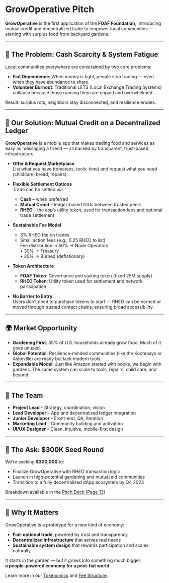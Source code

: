 # GrowOperative Pitch

**GrowOperative** is the first application of the **FOAF Foundation**, introducing mutual credit and decentralized trade to empower local communities — starting with surplus food from backyard gardens.

---

## 🚧 The Problem: Cash Scarcity & System Fatigue

Local communities everywhere are constrained by two core problems:

- **Fiat Dependence**: When money is tight, people stop trading — even when they have abundance to share.
- **Volunteer Burnout**: Traditional LETS (Local Exchange Trading Systems) collapse because those running them are unpaid and overwhelmed.

Result: surplus rots, neighbors stay disconnected, and resilience erodes.

---

## 🌱 Our Solution: Mutual Credit on a Decentralized Ledger

**GrowOperative** is a mobile app that makes trading food and services as easy as messaging a friend — all backed by transparent, trust-based infrastructure.

- **Offer & Request Marketplace**  
  List what you have (tomatoes, tools, time) and request what you need (childcare, bread, repairs).

- **Flexible Settlement Options**  
  Trade can be settled via:
  - **Cash** – when preferred
  - **Mutual Credit** – ledger-based IOUs between trusted peers
  - **RHEO** – the app’s utility token, used for transaction fees and optional trade settlement

- **Sustainable Fee Model**  
  - 3% RHEO fee on trades  
  - Small action fees (e.g., 0.25 RHEO to list)  
  Fee distribution:
    • 50% → Node Operators  
    • 30% → Treasury  
    • 20% → Burned (deflationary)

- **Token Architecture**
  - **FOAF Token**: Governance and staking token (fixed 25M supply)  
  - **RHEO Token**: Utility token used for settlement and network participation

- **No Barrier to Entry**  
  Users don’t need to purchase tokens to start — RHEO can be earned or moved through trusted contact chains, ensuring broad accessibility.

---

## 🌍 Market Opportunity

- **Gardening First**: 35% of U.S. households already grow food. Much of it goes unused.
- **Global Potential**: Resilience-minded communities (like the Kootenays or Asheville) are ready but lack modern tools.
- **Expandable Model**: Just like Amazon started with books, we begin with gardens. The same system can scale to tools, repairs, child care, and beyond.

---

## 🧠 The Team

- **Project Lead** – Strategy, coordination, vision
- **Lead Developer** – App and decentralized ledger integration
- **Junior Developer** – Front-end, QA, iteration
- **Marketing Lead** – Community building and activation
- **UI/UX Designer** – Clean, intuitive, mobile-first design

---

## 💸 The Ask: $300K Seed Round

We’re seeking **$300,000** to:
- Finalize GrowOperative with RHEO transaction logic
- Launch in high-potential gardening and mutual aid communities
- Transition to a fully decentralized dApp ecosystem by Q4 2023

Breakdown available in the [Pitch Deck (Page 13)](../../growoperative/pitch-deck.md)

---

## 🌟 Why It Matters

GrowOperative is a prototype for a new kind of economy:

- **Fiat-optional trade**, powered by trust and transparency
- **Decentralized infrastructure** that serves real needs
- **Sustainable system design** that rewards participation and scales naturally

It starts in the garden — but it grows into something much bigger:  
**a people-powered economy for a post-fiat world.**

Learn more in our [Tokenomics](../../foaf-foundation/tokenomics.md) and [Fee Structure](../../foaf-foundation/fee-structure.md).
